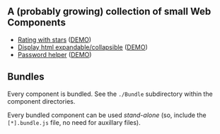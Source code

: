 ## A (probably growing) collection of small Web Components

- [Rating with stars](https://github.com/KooiInc/es-web-components/tree/main/StarRating)
   ([DEMO](https://kooiinc.github.io/es-web-components/StarRating/Demo/))
- [Display html expandable/collapsible](https://github.com/KooiInc/es-web-components/tree/main/ExpandableText)
   ([DEMO](https://kooiinc.github.io/es-web-components/ExpandableText/Demo/))
- [Password helper](https://github.com/KooiInc/es-web-components/tree/main/ExpandableText)
    ([DEMO](https://kooiinc.github.io/es-web-components/PasswordHelper/Demo/))

## Bundles
Every component is bundled. See the `./Bundle` subdirectory within the component directories. 

Every bundled component can be used *stand-alone* (so, include the `[*].bundle.js` file, no need for auxillary files).
